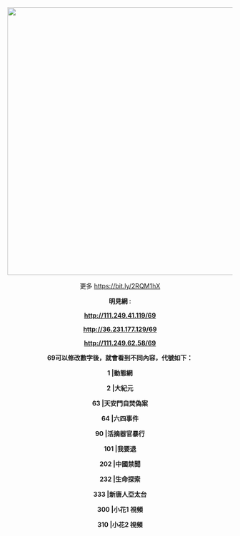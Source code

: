 <div align="center"><img src="/img-2/swspip.jpg" width=600></div><p>

<div align="center">
  
更多 https://bit.ly/2RQM1hX

<b>明見網 :<b><P><P>

http://111.249.41.119/69<p>
http://36.231.177.129/69<p>
http://111.249.62.58/69<p>



69可以修改數字後，就會看到不同內容，代號如下：<p><p>

1      |動態網<p>
2      |大紀元<p>
63    |天安門自焚偽案<p>
64    |六四事件<p>
90    |活摘器官暴行<p>
101  |我要退<p>
202  |中國禁聞<p>
232  |生命探索<p>
333  |新唐人亞太台<p>
300  |小花1 視頻<p>
310  |小花2 視頻<p>
</div>




  
